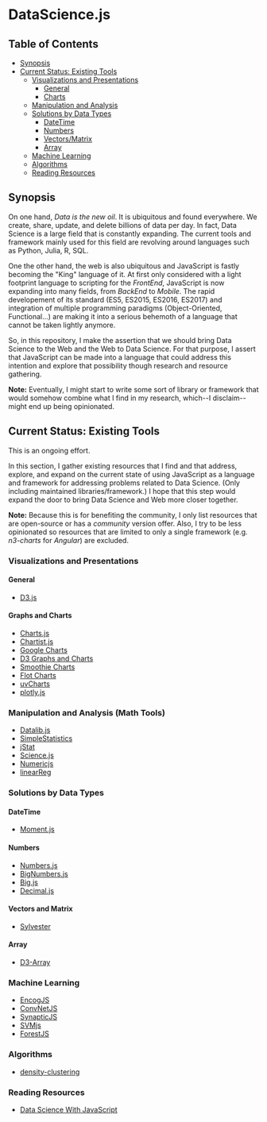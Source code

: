 # DataScience.js

## Table of Contents
- [Synopsis](#synopsis)
- [Current Status: Existing Tools](#current_status)
  - [Visualizations and Presentations](#visualizations)
    - [General](#visuals_general)
    - [Charts](#visuals_charts)
  - [Manipulation and Analysis](#analysis)
  - [Solutions by Data Types](#data_types)
    - [DateTime](#datetime)
    - [Numbers](#numbers)
    - [Vectors/Matrix](#vector_matrix)
    - [Array](#array)
  - [Machine Learning](#machine_learning)
  - [Algorithms](#algorithms)
  - [Reading Resources](#readings)
  
    
<a name="synopsis"></a>
## Synopsis
On one hand, *Data is the new oil*. It is ubiquitous and found everywhere. We create, share, update, and delete billions of data per day. In fact, Data Science is a large field that is constantly expanding. The current tools and framework mainly used for this field are revolving around languages such as Python, Julia, R, SQL.

One the other hand, the web is also ubiquitous and JavaScript is fastly becoming the "King" language of it. At first only considered with a light footprint language to scripting for the *FrontEnd*, JavaScript is now expanding into many fields, from *BackEnd* to *Mobile*. The rapid developement of its standard (ES5, ES2015, ES2016, ES2017) and integration of multiple programming paradigms (Object-Oriented, Functional...) are making it into a serious behemoth of a language that cannot be taken lightly anymore.

So, in this repository, I make the assertion that we should bring Data Science to the Web and the Web to Data Science. For that purpose, I assert that JavaScript can be made into a language that could address this intention and explore that possibility though research and resource gathering. 

**Note:** Eventually, I might start to write some sort of library or framework that would somehow combine what I find in my research, which--I disclaim--might end up being opinionated.

<a name="current_status"></a>
## Current Status: Existing Tools
This is an ongoing effort.

In this section, I gather existing resources that I find and that address, explore, and expand on the current state of using JavaScript as a language and framework for addressing problems related to Data Science. (Only including maintained libraries/framework.) I hope that this step would expand the door to bring Data Science and Web more closer together.

**Note:** Because this is for benefiting the community, I only list resources that are open-source or has a *community* version offer. Also, I try to be less opinionated so resources that are limited to only a single framework (e.g. *n3-charts* for *Angular*) are excluded.

<a name="visualizations"></a>
### Visualizations and Presentations

<a name="visuals_general"></a>
#### General
- [D3.js](https://d3js.org/)

<a name="visuals_charts"></a>
#### Graphs and Charts
- [Charts.js](http://www.chartjs.org/)
- [Chartist.js](https://gionkunz.github.io/chartist-js/)
- [Google Charts](https://developers.google.com/chart/)
- [D3 Graphs and Charts](https://github.com/d3/d3/wiki/Gallery)
- [Smoothie Charts](http://smoothiecharts.org/)
- [Flot Charts](http://www.flotcharts.org/)
- [uvCharts](https://imaginea.github.io/uvCharts/)
- [plotly.js](https://plot.ly/javascript/)

<a name="analysis"></a>
### Manipulation and Analysis (Math Tools)
- [Datalib.js](https://vega.github.io/datalib/)
- [SimpleStatistics](http://simplestatistics.org/)
- [jStat](https://github.com/jstat/jstat)
- [Science.js](https://github.com/jasondavies/science.js/)
- [Numericjs](http://www.numericjs.com/)
- [linearReg](https://github.com/lastlegion/linearReg.js)

<a name="data_types"></a>
### Solutions by Data Types

<a name="datetime"></a>
#### DateTime
- [Moment.js](https://momentjs.com/)

<a name="numbers"></a>
#### Numbers
- [Numbers.js](https://github.com/numbers/numbers.js)
- [BigNumbers.js](https://github.com/MikeMcl/bignumber.js)
- [Big.js](https://github.com/MikeMcl/big.js)
- [Decimal.js](https://github.com/MikeMcl/decimal.js)

<a name="vector_matrix"></a>
#### Vectors and Matrix
- [Sylvester](http://sylvester.jcoglan.com/)

<a name="array"></a>
#### Array
- [D3-Array](https://github.com/d3/d3-array)

<a name="machine_learning"></a>
### Machine Learning
- [EncogJS](https://github.com/encog/encog-javascript)
- [ConvNetJS](https://cs.stanford.edu/people/karpathy/convnetjs/)
- [SynapticJS](https://synaptic.juancazala.com/#/)
- [SVMjs](https://github.com/karpathy/svmjs)
- [ForestJS](https://github.com/karpathy/forestjs)

<a name="algorithms"></a>
### Algorithms
- [density-clustering](https://github.com/uhho/density-clustering)

<a name="readings"></a>
### Reading Resources
- [Data Science With JavaScript](https://www.gitbook.com/book/dtabio/data-science-with-javascript/details)
